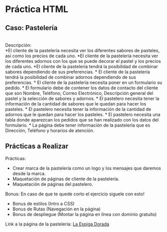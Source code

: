 # Práctica HTML
## **Caso: Pastelería**
<br>
Descripción:<br>
*El cliente de la pastelería necesita ver los diferentes sabores de pasteles, así como los precios de cada uno.
*El cliente de la pastelería necesita ver los diferentes adornos con los que se puede decorar el pastel y los precios de cada uno.
*El cliente de la pastelería tendrá la posibilidad de combinar sabores dependiendo de sus preferencias.
* El cliente de la pastelería tendrá la posibilidad de combinar adornos dependiendo de sus preferencias.
* El cliente de la pastelería necesita poner en un formulario su pedido.
* El formulario debe de contener los datos de contacto del cliente que son Nombre, Teléfono, Correo Electrónico, Descripción general del pastel y la selección de sabores y adornos.
* El pastelero necesita tener la información de la cantidad de sabores que le quedan para hacer los pasteles.
* El pastelero necesita tener la información de la cantidad de adornos que le quedan para hacer los pasteles.
* El pastelero necesita una tabla donde aparezcan los pedidos que se han realizado con los datos del formulario.
* La página debe tener información de la pastelería que es Dirección, Teléfono y horarios de atención.

## Prácticas a Realizar
Prácticas:
* Crear marca de la pastelería como un logo y los mensajes que daremos desde la marca.
* Maquetación de páginas de cliente de la pastelería.
* Maquetación de páginas del pastelero.

Bonus:
En caso de que te quede corto el ejercicio siguele con esto!
* Bonus de estilos (Intro a CSS)
* Bonus de Rutas (Navegación en la página)
* Bonus de despliegue (Montar la página en línea con dominio gratuito)

Link a la página de la pastelería: [La Espiga Dorada](https://jluisprz.github.io/FrontEnd-Mission/02-HTML/Pasteler%C3%ADa/index.html)
